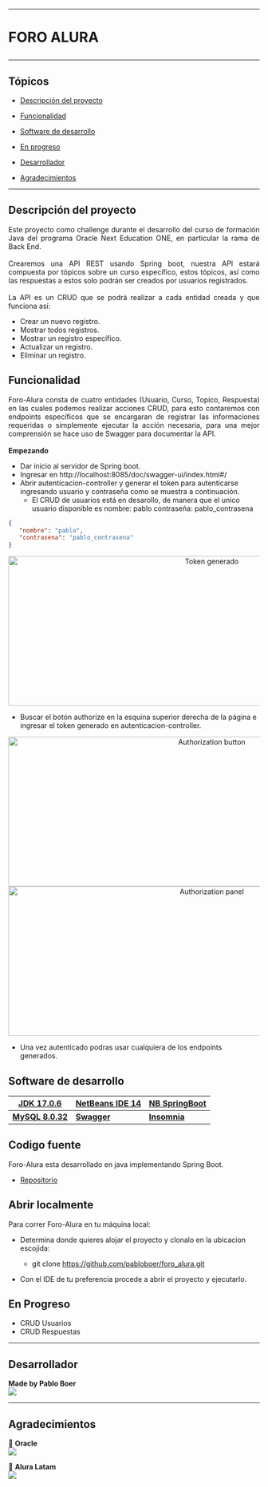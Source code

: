 
---

   <h1>
      <p align="left">FORO ALURA</p>
   </h1>

---

## Tópicos

- [Descripción del proyecto](#descripción-del-proyecto)

- [Funcionalidad](#funcionalidad)

- [Software de desarrollo](#software-de-desarrollo)

- [En progreso](#en-progreso)

- [Desarrollador](#desarrollador)

- [Agradecimientos](#agradecimientos)

---

## Descripción del proyecto

<p align="justify">
Este proyecto como challenge durante el desarrollo del curso de formación Java del programa Oracle Next Education ONE, en particular la rama de Back End.
<br>
<br>
Crearemos una API REST usando Spring boot, nuestra API estará compuesta por tópicos sobre un curso específico, estos tópicos, así como las respuestas a estos solo podrán ser creados por usuarios registrados.
<br>
<br>
La API es un CRUD que se podrá realizar a cada entidad creada y que funciona así:

* Crear un nuevo registro.
* Mostrar todos registros.
* Mostrar un registro específico.
* Actualizar un registro.
* Eliminar un registro.

</p>

## Funcionalidad

<p align="justify"> Foro-Alura consta de cuatro entidades (Usuario, Curso, Topico, Respuesta) en las cuales podemos realizar acciones CRUD, para esto contaremos con endpoints específicos que se encargaran de registrar las informaciones requeridas o simplemente ejecutar la acción necesaria, para una mejor comprensión se hace uso de Swagger para documentar la API.
<br>
<br>
<strong>Empezando</strong>

* Dar inicio al servidor de Spring boot.
* Ingresar en http://localhost:8085/doc/swagger-ui/index.html#/
* Abrir autenticacion-controller y generar el token para autenticarse ingresando usuario y contraseña como se muestra a continuación.
  * El CRUD de usuarios está en desarollo, de manera que el unico usuario disponible es nombre: pablo  contraseña: pablo_contrasena 
```json
{
   "nombre": "pablo",
   "contrasena": "pablo_contrasena"
}
```
<div align="center">
<img src="./resources/readme/token-generado.png" alt="Token generado" width="800" height="300"/>
</div>

* Buscar el botón authorize en la esquina superior derecha de la página e ingresar el token generado en autenticacion-controller.
 <div align="center">
  <img src="./resources/readme/autorization_swagger.png" alt="Authorization button" width="800" height="300"/>
  </div>
 <div align="center">
  <img src="./resources/readme/available_authorizations.png" alt="Authorization panel" width="800" height="300"/>
</div>

*  Una vez autenticado podras usar cualquiera de los endpoints generados.
</p>

## Software de desarrollo

   |<a href="https://www.java.com" target="_blank"> <strong>JDK 17.0.6</strong></a>|<a href="https://netbeans.apache.org/" target="_blank"> <strong>NetBeans IDE 14</strong></a>|<a href="https://plugins.netbeans.apache.org/catalogue/?id=4" target="_blank"><strong>NB SpringBoot</strong></a>|
   |------|------|------|
   |<a href="https://www.mysql.com/" target="_blank"><strong>MySQL 8.0.32</strong></a>|<a href="https://swagger.io/" target="_blank"><strong>Swagger</strong></a>|<a href="https://insomnia.rest/" target="_blank"> <strong>Insomnia</strong></a>|

## Codigo fuente

   Foro-Alura esta desarrollado en java implementando Spring Boot.

   * [Repositorio](https://github.com/pabloboer/foro_alura)

## Abrir localmente

Para correr Foro-Alura en tu máquina local:

* Determina donde quieres alojar el proyecto y clonalo en la ubicacion escojida:
   * git clone https://github.com/pabloboer/foro_alura.git

* Con el IDE de tu preferencia procede a abrir el proyecto y ejecutarlo.


## En Progreso
* CRUD Usuarios
* CRUD Respuestas

---
## Desarrollador
<strong>Made by Pablo Boer</strong></br>
<a href="https://www.linkedin.com/in/pablo-boer-1616735a/" target="_blank">
<img src="https://img.shields.io/badge/-LinkedIn-%230077B5?style=for-the-badge&logo=linkedin&logoColor=white" target="_blank"></a>

---

## Agradecimientos

🧡 <strong>Oracle</strong></br>
<a href="https://www.linkedin.com/company/oracle/" target="_blank">
<img src="https://img.shields.io/badge/-LinkedIn-%230077B5?style=for-the-badge&logo=linkedin&logoColor=white" target="_blank"></a>

💙 <strong>Alura Latam</strong></br>
<a href="https://www.linkedin.com/company/alura-latam/mycompany/" target="_blank">
<img src="https://img.shields.io/badge/-LinkedIn-%230077B5?style=for-the-badge&logo=linkedin&logoColor=white" target="_blank"></a>

